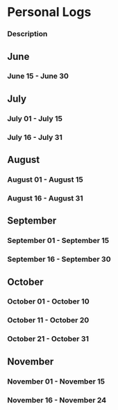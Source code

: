# Personal Logs

### Description

## June
### June 15 - June 30
## July
### July 01 - July 15 
### July 16 - July 31
## August
### August 01 - August 15 
### August 16 - August 31
## September
### September 01 - September 15 
### September 16 - September 30
## October
### October 01 - October 10 
### October 11 - October 20
### October 21 - October 31
## November
### November 01 - November 15
### November 16 - November 24


